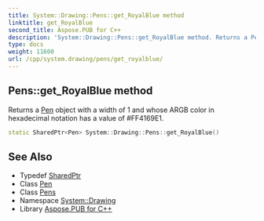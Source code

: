 ```yaml
---
title: System::Drawing::Pens::get_RoyalBlue method
linktitle: get_RoyalBlue
second_title: Aspose.PUB for C++
description: 'System::Drawing::Pens::get_RoyalBlue method. Returns a Pen object with a width of 1 and whose ARGB color in hexadecimal notation has a value of #FF4169E1 in C++.'
type: docs
weight: 11600
url: /cpp/system.drawing/pens/get_royalblue/
---
```

## Pens::get_RoyalBlue method


Returns a [Pen](../../pen/) object with a width of 1 and whose ARGB color in hexadecimal notation has a value of #FF4169E1.

```cpp
static SharedPtr<Pen> System::Drawing::Pens::get_RoyalBlue()
```

## See Also

* Typedef [SharedPtr](../../../system/sharedptr/)
* Class [Pen](../../pen/)
* Class [Pens](../)
* Namespace [System::Drawing](../../)
* Library [Aspose.PUB for C++](../../../)
